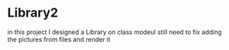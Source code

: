 # Library2
in this project I designed a Library on class modeul still need to fix adding the pictures from files and render it
